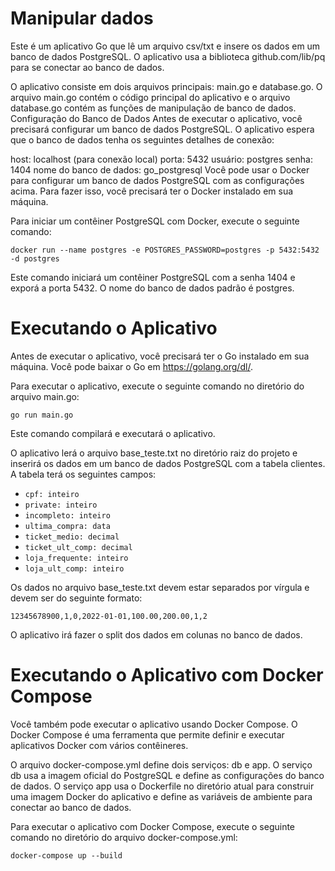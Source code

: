 
# Manipular dados 
Este é um aplicativo Go que lê um arquivo csv/txt e insere os dados em um banco de dados PostgreSQL. O aplicativo usa a biblioteca github.com/lib/pq para se conectar ao banco de dados.

O aplicativo consiste em dois arquivos principais: main.go e database.go. O arquivo main.go contém o código principal do aplicativo e o arquivo database.go contém as funções de manipulação de banco de dados.
Configuração do Banco de Dados
Antes de executar o aplicativo, você precisará configurar um banco de dados PostgreSQL. O aplicativo espera que o banco de dados tenha os seguintes detalhes de conexão:

host: localhost (para conexão local)
porta: 5432
usuário: postgres
senha: 1404
nome do banco de dados: go_postgresql
Você pode usar o Docker para configurar um banco de dados PostgreSQL com as configurações acima. Para fazer isso, você precisará ter o Docker instalado em sua máquina.

Para iniciar um contêiner PostgreSQL com Docker, execute o seguinte comando:

```
docker run --name postgres -e POSTGRES_PASSWORD=postgres -p 5432:5432 -d postgres
```
Este comando iniciará um contêiner PostgreSQL com a senha 1404 e exporá a porta 5432. O nome do banco de dados padrão é postgres.

# Executando o Aplicativo

Antes de executar o aplicativo, você precisará ter o Go instalado em sua máquina. Você pode baixar o Go em https://golang.org/dl/.

Para executar o aplicativo, execute o seguinte comando no diretório do arquivo main.go:
```
go run main.go
```
Este comando compilará e executará o aplicativo.

O aplicativo lerá o arquivo base_teste.txt no diretório raiz do projeto e inserirá os dados em um banco de dados PostgreSQL com a tabela clientes. A tabela terá os seguintes campos:

- `cpf: inteiro`
- `private: inteiro`
- `incompleto: inteiro`
- `ultima_compra: data`
- `ticket_medio: decimal`
- `ticket_ult_comp: decimal`
- `loja_frequente: inteiro`
- `loja_ult_comp: inteiro`

Os dados no arquivo base_teste.txt devem estar separados por vírgula e devem ser do seguinte formato:

```
12345678900,1,0,2022-01-01,100.00,200.00,1,2
```
O aplicativo irá fazer o split dos dados em colunas no banco de dados.

# Executando o Aplicativo com Docker Compose

Você também pode executar o aplicativo usando Docker Compose. O Docker Compose é uma ferramenta que permite definir e executar aplicativos Docker com vários contêineres.

O arquivo docker-compose.yml define dois serviços: db e app. O serviço db usa a imagem oficial do PostgreSQL e define as configurações do banco de dados. O serviço app usa o Dockerfile no diretório atual para construir uma imagem Docker do aplicativo e define as variáveis de ambiente para conectar ao banco de dados.

Para executar o aplicativo com Docker Compose, execute o seguinte comando no diretório do arquivo docker-compose.yml:

```
docker-compose up --build
```

